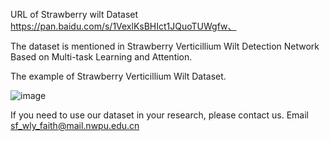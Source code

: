 URL of Strawberry wilt Dataset https://pan.baidu.com/s/1VexlKsBHIct1JQuoTUWgfw、

The dataset is mentioned in Strawberry  Verticillium Wilt Detection Network Based on Multi-task Learning and Attention.

The example of Strawberry Verticillium Wilt Dataset.

![image](https://github.com/WanlgLuYao/Strawberry_wilt_dataset/edit/master/图片/1.jpg)

If you need to use our dataset in your research, please contact us. Email sf_wly_faith@mail.nwpu.edu.cn
